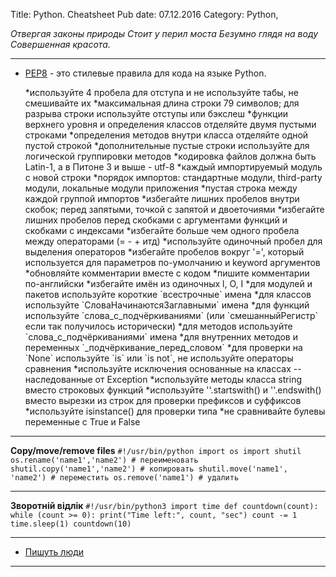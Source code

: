 Title: Python. Cheatsheet
Pub date: 07.12.2016
Category: Python, 

_Отвергая законы природы
Стоит у перил моста
Безумно глядя на воду
Совершенная красота._

-----

* <a href="http://www.python.org/dev/peps/pep-0008/">PEP8</a> - это стилевые правила для кода на языке Python.
<ul>
 	*используйте 4 пробела для отступа и не используйте табы, не смешивайте их
 	*максимальная длина строки 79 символов; для разрыва строки используйте отступы или бэкслеш
 	*функции верхнего уровня и определения классов отделяйте двумя пустыми строками
 	*определения методов внутри класса отделяйте одной пустой строкой
 	*дополнительные пустые строки используйте для логической группировки методов
 	*кодировка файлов должна быть Latin-1, а в Питоне 3 и выше - utf-8
 	*каждый импортируемый модуль с новой строки
 	*порядок импортов: стандартные модули, third-party модули, локальные модули приложения
 	*пустая строка между каждой группой импортов
 	*избегайте лишних пробелов внутри скобок; перед запятыми, точкой с запятой и двоеточиями
 	*избегайте лишних пробелов перед скобками с аргументами функций и скобками с индексами
 	*избегайте больше чем одного пробела между операторами (= - + итд)
 	*используйте одиночный пробел для выделения операторов
 	*избегайте пробелов вокруг '=', который используется для параметров по-умолчанию и keyword аргументов
 	*обновляйте комментарии вместе с кодом
 	*пишите комментарии по-английски
 	*избегайте имён из одиночных l, O, I
 	*для модулей и пакетов используйте короткие `всестрочные` имена
 	*для классов используйте `СловаНачинаютсяЗаглавными` имена
 	*для функций используйте `слова_с_подчёркиваниями` (или `смешанныйРегистр` если так получилось исторически)
 	*для методов используйте `слова_с_подчёркиваниями` имена
 	*для внутренних методов и переменных `_подчёркивание_перед_словом`
 	*для проверки на `None` используйте `is` или `is not`, не используйте операторы сравнения
 	*используйте исключения основанные на классах -- наследованные от Exception
 	*используйте методы класса string вместо строковых функций
 	*используйте ''.startswith() и ''.endswith() вместо вырезки из строк для проверки префиксов и суффиксов
 	*используйте isinstance() для проверки типа
 	*не сравнивайте булевы переменные с True и False
</ul>

-----

**Copy/move/remove files**
`#!/usr/bin/python
import os
import shutil
os.rename('name1','name2') # переименовать
shutil.copy('name1','name2') # копировать
shutil.move('name1', 'name2') # переместить
os.remove('name1') # удалить`

-----

**Зворотній відлік**
`#!/usr/bin/python3
import time
def countdown(count):
while (count >= 0):
print("Time left:", count, "sec")
count -= 1
time.sleep(1)
countdown(10)`

-----

* <a href="http://rukeba.com/by-the-way/pep8-korotko-i-po-russki/">Пишуть люди</a>

-----